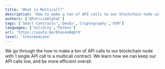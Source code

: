 ```yaml
---
title: 'What is Multicall?'
description: 'How to make a ton of API calls to our blockchain node with 1 single API call to a multicall contract. We learn how we can keep our API calls low, and be more efficient overall.'
authors: ['@PatrickAlphaC']
tags: ['Smart Contracts','DevEx','Cryptography','EVM']
languages: ['Solidity','Python']
url: 'https://youtu.be/EXas4uBqQr8'
level: 'Intermediate'
---
```


We go through the how to make a ton of API calls to our blockchain node with 1 single API call to a multicall contract. We learn how we can keep our API calls low, and be more efficient overall. 
